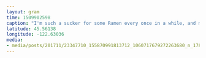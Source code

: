 ```yaml
---
layout: gram
time: 1509902598
caption: "I'm such a sucker for some Ramen every once in a while, and my favorite flavor (the only veggie one) has a new look but the same great taste!"
latitude: 45.56138
longitude: -122.63036
media:
- media/posts/201711/23347710_155870991813712_1060717679272263680_n_17880394246181100.jpg
---
```

